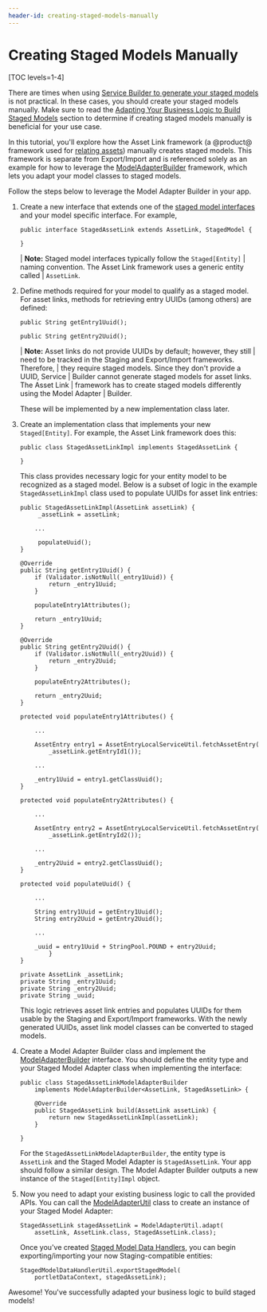 ```yaml
---
header-id: creating-staged-models-manually
---
```


# Creating Staged Models Manually

[TOC levels=1-4]

There are times when using
[Service Builder to generate your staged models](/developer/frameworks/-/knowledge_base/7-2/generating-staged-models-using-service-builder)
is not practical. In these cases, you should create your staged models manually.
Make sure to read the
[Adapting Your Business Logic to Build Staged Models](/developer/frameworks/-/knowledge_base/7-2/understanding-staged-models#adapting-your-business-logic-to-build-staged-models)
section to determine if creating staged models manually is beneficial for your
use case.

In this tutorial, you'll explore how the Asset Link framework (a @product@
framework used for
[relating assets](/user/-/knowledge_base/7-2/defining-content-relationships))
manually creates staged models. This framework is separate from Export/Import
and is referenced solely as an example for how to leverage the
[ModelAdapterBuilder](@platform-ref@/7.2-latest/javadocs/portal-kernel/com/liferay/portal/kernel/model/adapter/builder/ModelAdapterBuilder.html)
framework, which lets you adapt your model classes to staged models.

Follow the steps below to leverage the Model Adapter Builder in your app.

1.  Create a new interface that extends one of the
    [staged model interfaces](/developer/reference/-/knowledge_base/7-2/staged-model-interfaces)
    and your model specific interface. For example,

        public interface StagedAssetLink extends AssetLink, StagedModel {

        }

    | **Note:** Staged model interfaces typically follow the `Staged[Entity]`
    | naming convention. The Asset Link framework uses a generic entity called
    | `AssetLink`.

2.  Define methods required for your model to qualify as a staged model. For
    asset links, methods for retrieving entry UUIDs (among others) are defined:

        public String getEntry1Uuid();

        public String getEntry2Uuid();

    | **Note:** Asset links do not provide UUIDs by default; however, they still
    | need to be tracked in the Staging and Export/Import frameworks. Therefore,
    | they require staged models. Since they don't provide a UUID, Service
    | Builder cannot generate staged models for asset links. The Asset Link
    | framework has to create staged models differently using the Model Adapter
    | Builder.

    These will be implemented by a new implementation class later. 

2.  Create an implementation class that implements your new `Staged[Entity]`.
    For example, the Asset Link framework does this:

        public class StagedAssetLinkImpl implements StagedAssetLink {

        }

    This class provides necessary logic for your entity model to be recognized
    as a staged model. Below is a subset of logic in the example
    `StagedAssetLinkImpl` class used to populate UUIDs for asset link entries:

        public StagedAssetLinkImpl(AssetLink assetLink) {
             _assetLink = assetLink;

            ...

             populateUuid();
        }

        @Override
        public String getEntry1Uuid() {
            if (Validator.isNotNull(_entry1Uuid)) {
                return _entry1Uuid;
            }

            populateEntry1Attributes();

            return _entry1Uuid;
        }

        @Override
        public String getEntry2Uuid() {
            if (Validator.isNotNull(_entry2Uuid)) {
                return _entry2Uuid;
            }

            populateEntry2Attributes();

            return _entry2Uuid;
        }

        protected void populateEntry1Attributes() {

            ...

            AssetEntry entry1 = AssetEntryLocalServiceUtil.fetchAssetEntry(
                _assetLink.getEntryId1());

            ...

            _entry1Uuid = entry1.getClassUuid();
        }

        protected void populateEntry2Attributes() {

            ...

            AssetEntry entry2 = AssetEntryLocalServiceUtil.fetchAssetEntry(
                _assetLink.getEntryId2());

            ...

            _entry2Uuid = entry2.getClassUuid();
        }

        protected void populateUuid() {

            ...

            String entry1Uuid = getEntry1Uuid();
            String entry2Uuid = getEntry2Uuid();

            ...

            _uuid = entry1Uuid + StringPool.POUND + entry2Uuid;
                }
        }

        private AssetLink _assetLink;
        private String _entry1Uuid;
        private String _entry2Uuid;
        private String _uuid;

    This logic retrieves asset link entries and populates UUIDs for them usable
    by the Staging and Export/Import frameworks. With the newly generated UUIDs,
    asset link model classes can be converted to staged models.

3.  Create a Model Adapter Builder class and implement the
    [ModelAdapterBuilder](@platform-ref@/7.2-latest/javadocs/portal-kernel/com/liferay/portal/kernel/model/adapter/builder/ModelAdapterBuilder.html)
    interface. You should define the entity type and your Staged Model Adapter
    class when implementing the interface:

        public class StagedAssetLinkModelAdapterBuilder
            implements ModelAdapterBuilder<AssetLink, StagedAssetLink> {

            @Override
            public StagedAssetLink build(AssetLink assetLink) {
                return new StagedAssetLinkImpl(assetLink);
            }

        }

    For the `StagedAssetLinkModelAdapterBuilder`, the entity type is `AssetLink`
    and the Staged Model Adapter is `StagedAssetLink`. Your app should follow a
    similar design. The Model Adapter Builder outputs a new instance of the
    `Staged[Entity]Impl` object.

4.  Now you need to adapt your existing business logic to call the provided
    APIs. You can call the
    [ModelAdapterUtil](@platform-ref@/7.2-latest/javadocs/portal-kernel/com/liferay/portal/kernel/model/adapter/ModelAdapterUtil.html)
    class to create an instance of your Staged Model Adapter:

        StagedAssetLink stagedAssetLink = ModelAdapterUtil.adapt(
            assetLink, AssetLink.class, StagedAssetLink.class);

    Once you've created
    [Staged Model Data Handlers](/developer/frameworks/-/knowledge_base/7-2/creating-staged-model-data-handlers),
    you can begin exporting/importing your now Staging-compatible entities:

        StagedModelDataHandlerUtil.exportStagedModel(
            portletDataContext, stagedAssetLink);

Awesome! You've successfully adapted your business logic to build staged models!
